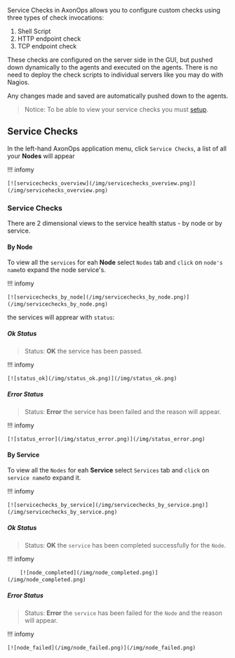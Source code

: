 Service Checks in AxonOps allows you to configure custom checks using three types of check invocations:

1. Shell Script
2. HTTP endpoint check
3. TCP endpoint check

These checks are configured on the server side in the GUI, but pushed down dynamically to the agents and executed on the agents. There is no need to deploy the check scripts to individual servers like you may do with Nagios.

Any changes made and saved are automatically pushed down to the agents.


> Notice: To be able to view your service checks you must [setup][0].

## Service Checks

In the left-hand AxonOps application menu, click `Service Checks`, a list of all your **Nodes** will appear


[0]: /monitoring/servicechecks/configurations/


!!! infomy 

    [![servicechecks_overview](/img/servicechecks_overview.png)](/img/servicehecks_overview.png)

### Service Checks
There are 2 dimensional views to the service health status - by node or by service.

####  By Node

To view all the `services` for eah **Node** select `Nodes` tab and `click` on `node's name`to expand the node service's.

!!! infomy 

    [![servicechecks_by_node](/img/servicechecks_by_node.png)](/img/servicechecks_by_node.png)


the services will apprear with `status`:

##### Ok Status

> Status: **OK** the service has been passed.

!!! infomy 

    [![status_ok](/img/status_ok.png)](/img/status_ok.png)

##### Error Status

> Status: **Error** the service has been failed and the reason will appear.
        
!!! infomy 
        
    [![status_error](/img/status_error.png)](/img/status_error.png)

#### By Service

To view all the `Nodes` for eah **Service** select `Services` tab and `click` on `service name`to expand it.

!!! infomy 

    [![servicechecks_by_service](/img/servicechecks_by_service.png)](/img/servicechecks_by_service.png)

##### Ok Status

 > Status: **OK** the `service` has been completed successfully for the `Node`.
    
!!! infomy 
    
        [![node_completed](/img/node_completed.png)](/img/node_completed.png)
    
##### Error Status
    
> Status: **Error** the `service` has been failed for the `Node` and the reason will appear.
            
!!! infomy 
    
    [![node_failed](/img/node_failed.png)](/img/node_failed.png)
